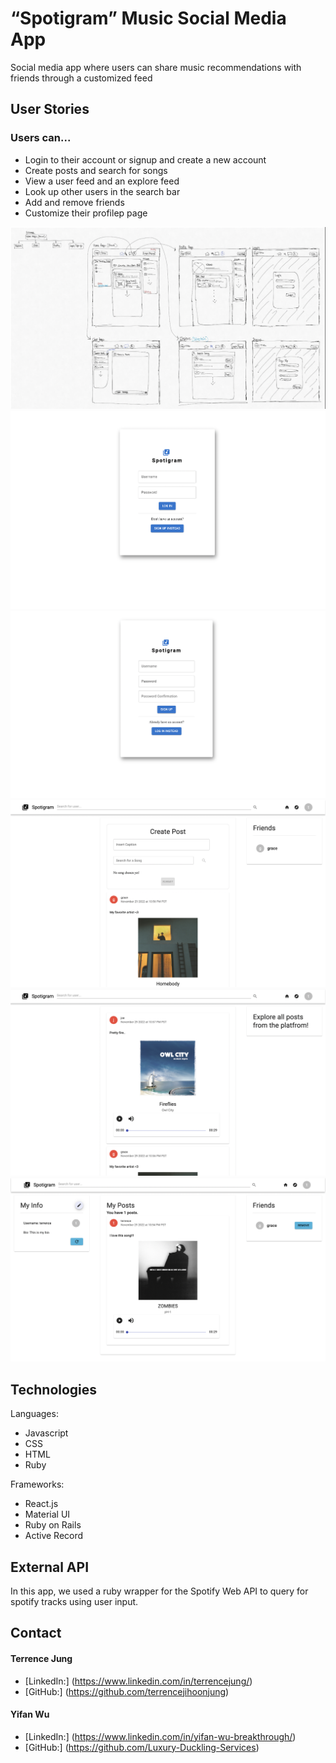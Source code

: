 # “Spotigram” Music Social Media App
Social media app where users can share music recommendations with friends through a customized feed

## User Stories

### Users can...

* Login to their account or signup and create a new account 
* Create posts and search for songs
* View a user feed and an explore feed
* Look up other users in the search bar
* Add and remove friends
* Customize their profilep page

![Wireframe](https://github.com/Luxury-Duckling-Services/phase-4-project/blob/main/public/demo/wireframe.png?raw=true)
![Login Page](https://github.com/Luxury-Duckling-Services/phase-4-project/blob/main/public/demo/login.png?raw=true)
![Signup Page](https://github.com/Luxury-Duckling-Services/phase-4-project/blob/main/public/demo/signup.png?raw=true)
![User Feed](https://github.com/Luxury-Duckling-Services/phase-4-project/blob/main/public/demo/userfeed.png?raw=true)
![Explore Feed](https://github.com/Luxury-Duckling-Services/phase-4-project/blob/main/public/demo/explorefeed.png?raw=true)
![Profile Page](https://github.com/Luxury-Duckling-Services/phase-4-project/blob/main/public/demo/profile.png?raw=true)

## Technologies

Languages:
* Javascript
* CSS
* HTML
* Ruby

Frameworks:
* React.js
* Material UI
* Ruby on Rails
* Active Record

## External API

In this app, we used a ruby wrapper for the Spotify Web API to query for spotify tracks using user input. 

## Contact

#### Terrence Jung
* [LinkedIn:] (https://www.linkedin.com/in/terrencejung/)
* [GitHub:] (https://github.com/terrencejihoonjung)

#### Yifan Wu
* [LinkedIn:] (https://www.linkedin.com/in/yifan-wu-breakthrough/)
* [GitHub:] (https://github.com/Luxury-Duckling-Services)

